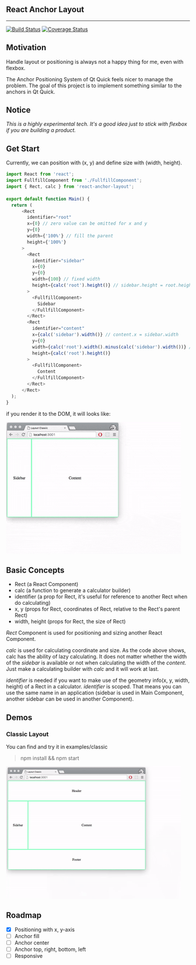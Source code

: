 ## React Anchor Layout
---
[![Build Status](https://travis-ci.org/web-plasma5/react-anchor-layout.svg?branch=master)](https://travis-ci.org/web-plasma5/react-anchor-layout)
[![Coverage Status](https://coveralls.io/repos/github/web-plasma5/react-anchor-layout/badge.svg?branch=master)](https://coveralls.io/github/web-plasma5/react-anchor-layout?branch=master)

## Motivation
Handle layout or positioning is always not a happy thing for me, even with flexbox.

The Anchor Positioning System of Qt Quick feels nicer to manage the problem. The goal of this project is to implement something similar to the anchors in Qt Quick.

## Notice

*This is a highly experimental tech. It's a good idea just to stick with flexbox if you are building a product.*

## Get Start
Currently, we can position with (x, y) and define size with (width, height).

```js
import React from 'react';
import FullfillComponent from './FullfillComponent';
import { Rect, calc } from 'react-anchor-layout';

export default function Main() {
  return (
      <Rect
        identifier="root"
        x={0} // zero value can be omitted for x and y
        y={0}
        width={'100%'} // fill the parent
        height={'100%'}
      >
        <Rect
          identifier="sidebar"
          x={0}
          y={0}
          width={100} // fixed width
          height={calc('root').height()} // sidebar.height = root.height
        >
          <FullfillComponent>
            Sidebar
          </FullfillComponent>
        </Rect>
        <Rect
          identifier="content"
          x={calc('sidebar').width()} // content.x = sidebar.width
          y={0}
          width={calc('root').width().minus(calc('sidebar').width())} // content.width = root.with - sidebar.width
          height={calc('root').height()}
        >
          <FullfillComponent>
            Content
          </FullfillComponent>
        </Rect>
      </Rect>
  );
}
```

if you render it to the DOM, it will looks like:

![Demo](demos/react-anchor-layout-main.gif)

## Basic Concepts

- Rect (a React Component)
- calc (a function to generate a calculator builder)
- identifier (a prop for Rect, it's useful for reference to another Rect when do calculating)
- x, y (props for Rect, coordinates of Rect, relative to the Rect's parent Rect)
- width, height (props for Rect, the size of Rect)

*Rect* Component is used for positioning and sizing another React Component.

*calc* is used for calculating coordinate and size. As the code above shows, calc has the ability of lazy calculating. It does not matter whether the width of the *sidebar* is available or not when calculating the width of the *content*. Just make a calculating builder with *calc* and it will work at last.

*identifier* is needed if you want to make use of the geometry info(x, y, width, height) of a Rect in a calculator. *identifier* is scoped. That means you can use the same name in an application (sidebar is used in Main Component, another sidebar can be used in another Component).

## Demos

### Classic Layout
You can find and try it in examples/classic

> npm install && npm start

![Demo](demos/react-anchor-layout-classic.gif)

## Roadmap
- [x] Positioning with x, y-axis
- [ ] Anchor fill
- [ ] Anchor center
- [ ] Anchor top, right, bottom, left
- [ ] Responsive
